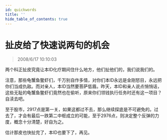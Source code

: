 ```yaml
---
id: quickwords 
title: ''
hide_table_of_contents: true
---
```


# 扯皮给了快速说两句的机会

> 2008/6/17 10:10:03

<div style={{color: '#990066', fontWeight: 'bold', fontSize: '18px'}}>

两个科正扯皮究竟让本ID化疗期间住什么地方，他们扯他们的，我们说我们的。

 

注意，那些龟蟹鱼鳖虾们，千万别自作多情，对你们本ID永远是金刚怒目，永远把你们当成仇敌。而对亲人，本ID当然要菩萨低眉。昨天，本ID和亲人说点悄悄话，这些无耻的龟蟹鱼鳖虾们竟然也在偷听，原来你们领钱执行任务时还有这一项目？自渎去吧。

 

至于股市，2917点是第一关，如果这都过不去，那么继续探底是不可避免的。过去了，才会有最后一跌第二中枢成立的可能，至于2976点，则决定整个反弹的力度，概念十分清楚，好自为之。

 

估计那皮也快扯完了，本ID也要下了，再见。

</div>